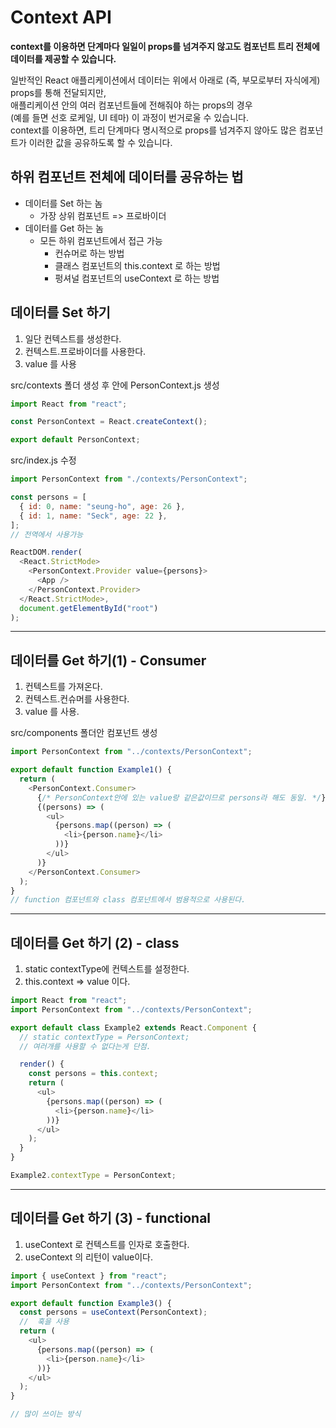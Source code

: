 # Context API

**context를 이용하면 단계마다 일일이 props를 넘겨주지 않고도 컴포넌트 트리 전체에 데이터를 제공할 수 있습니다.**

일반적인 React 애플리케이션에서 데이터는 위에서 아래로 (즉, 부모로부터 자식에게) props를 통해 전달되지만,  
애플리케이션 안의 여러 컴포넌트들에 전해줘야 하는 props의 경우  
(예를 들면 선호 로케일, UI 테마) 이 과정이 번거로울 수 있습니다.  
context를 이용하면, 트리 단계마다 명시적으로 props를 넘겨주지 않아도 많은 컴포넌트가 이러한 값을 공유하도록 할 수 있습니다.

## 하위 컴포넌트 전체에 데이터를 공유하는 법

- 데이터를 Set 하는 놈
  - 가장 상위 컴포넌트 => 프로바이더
- 데이터를 Get 하는 놈
  - 모든 하위 컴포넌트에서 접근 가능
    - 컨슈머로 하는 방법
    - 클래스 컴포넌트의 this.context 로 하는 방법
    - 펑셔널 컴포넌트의 useContext 로 하는 방법

## 데이터를 Set 하기

1. 일단 컨텍스트를 생성한다.
2. 컨텍스트.프로바이더를 사용한다.
3. value 를 사용

src/contexts 폴더 생성 후 안에 PersonContext.js 생성

```javascript
import React from "react";

const PersonContext = React.createContext();

export default PersonContext;
```

src/index.js 수정

```javascript
import PersonContext from "./contexts/PersonContext";

const persons = [
  { id: 0, name: "seung-ho", age: 26 },
  { id: 1, name: "Seck", age: 22 },
];
// 전역에서 사용가능

ReactDOM.render(
  <React.StrictMode>
    <PersonContext.Provider value={persons}>
      <App />
    </PersonContext.Provider>
  </React.StrictMode>,
  document.getElementById("root")
);
```

---

## 데이터를 Get 하기(1) - Consumer

1. 컨텍스트를 가져온다.
2. 컨텍스트.컨슈머를 사용한다.
3. value 를 사용.

src/components 폴더안 컴포넌트 생성

```javascript
import PersonContext from "../contexts/PersonContext";

export default function Example1() {
  return (
    <PersonContext.Consumer>
      {/* PersonContext안에 있는 value랑 같은값이므로 persons라 해도 동일. */}
      {(persons) => (
        <ul>
          {persons.map((person) => (
            <li>{person.name}</li>
          ))}
        </ul>
      )}
    </PersonContext.Consumer>
  );
}
// function 컴포넌트와 class 컴포넌트에서 범용적으로 사용된다.
```

---

## 데이터를 Get 하기 (2) - class

1. static contextType에 컨텍스트를 설정한다.
2. this.context => value 이다.

```javascript
import React from "react";
import PersonContext from "../contexts/PersonContext";

export default class Example2 extends React.Component {
  // static contextType = PersonContext;
  // 여러개를 사용할 수 없다는게 단점.

  render() {
    const persons = this.context;
    return (
      <ul>
        {persons.map((person) => (
          <li>{person.name}</li>
        ))}
      </ul>
    );
  }
}

Example2.contextType = PersonContext;
```

---

## 데이터를 Get 하기 (3) - functional

1. useContext 로 컨텍스트를 인자로 호출한다.
2. useContext 의 리턴이 value이다.

```javascript
import { useContext } from "react";
import PersonContext from "../contexts/PersonContext";

export default function Example3() {
  const persons = useContext(PersonContext);
  //  훅을 사용
  return (
    <ul>
      {persons.map((person) => (
        <li>{person.name}</li>
      ))}
    </ul>
  );
}

// 많이 쓰이는 방식
```
